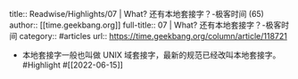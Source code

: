 title:: Readwise/Highlights/07 | What? 还有本地套接字？-极客时间 (65)
author:: [[time.geekbang.org]]
full-title:: 07 | What? 还有本地套接字？-极客时间
category:: #articles
url:: https://time.geekbang.org/column/article/118721

- 本地套接字一般也叫做 UNIX 域套接字，最新的规范已经改叫本地套接字。 #Highlight #[[2022-06-15]]